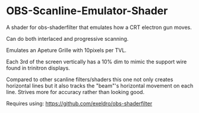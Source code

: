 # OBS-Scanline-Emulator-Shader
A shader for obs-shaderfilter that emulates how a CRT electron gun moves.

Can do both interlaced and progressive scanning.

Emulates an Apeture Grille with 10pixels per TVL.

Each 3rd of the screen vertically has a 10% dim to mimic the support wire found in trinitron displays.

Compared to other scanline filters/shaders this one not only creates horizontal lines but it also tracks the "beam"'s horizontal movement on each line.
Strives more for accuracy rather than looking good.

Requires using: https://github.com/exeldro/obs-shaderfilter
